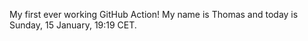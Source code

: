 My first ever working GitHub Action!
My name is Thomas and today is Sunday, 15 January, 19:19 CET. 
